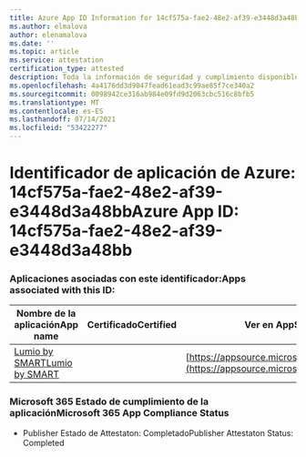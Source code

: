 ```yaml
---
title: Azure App ID Information for 14cf575a-fae2-48e2-af39-e3448d3a48bb
ms.author: elmalova
author: elenamalova
ms.date: ''
ms.topic: article
ms.service: attestation
certification_type: attested
description: Toda la información de seguridad y cumplimiento disponible para 14cf575a-fae2-48e2-af39-e3448d3a48bb.
ms.openlocfilehash: 4a4176dd3d9047fead61ead3c99ae85f7ce340a2
ms.sourcegitcommit: 0098942ce316ab984e09fd9d2063cbc516c8bfb5
ms.translationtype: MT
ms.contentlocale: es-ES
ms.lasthandoff: 07/14/2021
ms.locfileid: "53422277"
---
```

# <a name="azure-app-id-14cf575a-fae2-48e2-af39-e3448d3a48bb"></a><span data-ttu-id="40140-103">Identificador de aplicación de Azure: 14cf575a-fae2-48e2-af39-e3448d3a48bb</span><span class="sxs-lookup"><span data-stu-id="40140-103">Azure App ID: 14cf575a-fae2-48e2-af39-e3448d3a48bb</span></span>


### <a name="apps-associated-with-this-id"></a><span data-ttu-id="40140-104">Aplicaciones asociadas con este identificador:</span><span class="sxs-lookup"><span data-stu-id="40140-104">Apps associated with this ID:</span></span>
| <span data-ttu-id="40140-105">**Nombre de la aplicación**</span><span class="sxs-lookup"><span data-stu-id="40140-105">**App name**</span></span> | <span data-ttu-id="40140-106">**Certificado**</span><span class="sxs-lookup"><span data-stu-id="40140-106">**Certified**</span></span> | <span data-ttu-id="40140-107">**Ver en AppSource**</span><span class="sxs-lookup"><span data-stu-id="40140-107">**View in AppSource**</span></span> |
|-|-|-|
| [<span data-ttu-id="40140-108">Lumio by SMART</span><span class="sxs-lookup"><span data-stu-id="40140-108">Lumio by SMART</span></span>](https://docs.microsoft.com/en-us/microsoft-365-app-certification/forward/WA200001874) |  | [https://appsource.microsoft.com/product/office/WA200001874](https://appsource.microsoft.com/product/office/WA200001874) |

### <a name="microsoft-365-app-compliance-status"></a><span data-ttu-id="40140-109">Microsoft 365 Estado de cumplimiento de la aplicación</span><span class="sxs-lookup"><span data-stu-id="40140-109">Microsoft 365 App Compliance Status</span></span>
- <span data-ttu-id="40140-110">Publisher Estado de Attestaton: Completado</span><span class="sxs-lookup"><span data-stu-id="40140-110">Publisher Attestaton Status: Completed</span></span>

